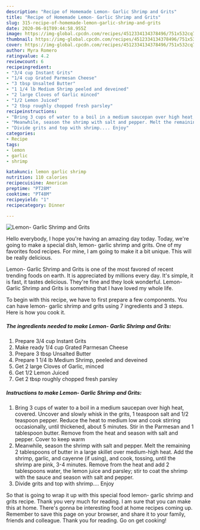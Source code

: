 ```yaml
---
description: "Recipe of Homemade Lemon- Garlic Shrimp and Grits"
title: "Recipe of Homemade Lemon- Garlic Shrimp and Grits"
slug: 315-recipe-of-homemade-lemon-garlic-shrimp-and-grits
date: 2020-06-01T09:44:58.955Z
image: https://img-global.cpcdn.com/recipes/4512334134378496/751x532cq70/lemon-garlic-shrimp-and-grits-recipe-main-photo.jpg
thumbnail: https://img-global.cpcdn.com/recipes/4512334134378496/751x532cq70/lemon-garlic-shrimp-and-grits-recipe-main-photo.jpg
cover: https://img-global.cpcdn.com/recipes/4512334134378496/751x532cq70/lemon-garlic-shrimp-and-grits-recipe-main-photo.jpg
author: Myra Romero
ratingvalue: 4.2
reviewcount: 6
recipeingredient:
- "3/4 cup Instant Grits"
- "1/4 cup Grated Parmesan Cheese"
- "3 tbsp Unsalted Butter"
- "1 1/4 lb Medium Shrimp peeled and deveined"
- "2 large Cloves of Garlic minced"
- "1/2 Lemon Juiced"
- "2 tbsp roughly chopped fresh parsley"
recipeinstructions:
- "Bring 3 cups of water to a boil in a medium saucepan over high heat, covered. Uncover and slowly whisk in the grits, 1 teaspoon salt and 1/2 teaspoon pepper. Reduce the heat to medium low and cook stirring occasionally, until thickened, about 5 minutes. Stir in the Parmesan and 1 tablespoon butter. Remove from the heat and season with salt and pepper. Cover to keep warm"
- "Meanwhile, season the shrimp with salt and pepper. Melt the remaining 2 tablespoons of butter in a large skillet over medium-high heat. Add the shrimp, garlic, and cayenne (if using), and cook, tossing, until the shrimp are pink, 3-4 minutes. Remove from the heat and add 2 tablespoons water, the lemon juice and parsley; stir to coat the shrimp with the sauce and season with salt and pepper."
- "Divide grits and top with shrimp.... Enjoy"
categories:
- Recipe
tags:
- lemon
- garlic
- shrimp

katakunci: lemon garlic shrimp 
nutrition: 110 calories
recipecuisine: American
preptime: "PT28M"
cooktime: "PT48M"
recipeyield: "1"
recipecategory: Dinner

---
```



![Lemon- Garlic Shrimp and Grits](https://img-global.cpcdn.com/recipes/4512334134378496/751x532cq70/lemon-garlic-shrimp-and-grits-recipe-main-photo.jpg)

Hello everybody, I hope you're having an amazing day today. Today, we're going to make a special dish, lemon- garlic shrimp and grits. One of my favorites food recipes. For mine, I am going to make it a bit unique. This will be really delicious.

Lemon- Garlic Shrimp and Grits is one of the most favored of recent trending foods on earth. It is appreciated by millions every day. It's simple, it is fast, it tastes delicious. They're fine and they look wonderful. Lemon- Garlic Shrimp and Grits is something that I have loved my whole life.




To begin with this recipe, we have to first prepare a few components. You can have lemon- garlic shrimp and grits using 7 ingredients and 3 steps. Here is how you cook it.

<!--inarticleads1-->

##### The ingredients needed to make Lemon- Garlic Shrimp and Grits:

1. Prepare 3/4 cup Instant Grits
1. Make ready 1/4 cup Grated Parmesan Cheese
1. Prepare 3 tbsp Unsalted Butter
1. Prepare 1 1/4 lb Medium Shrimp, peeled and deveined
1. Get 2 large Cloves of Garlic, minced
1. Get 1/2 Lemon Juiced
1. Get 2 tbsp roughly chopped fresh parsley




<!--inarticleads2-->

##### Instructions to make Lemon- Garlic Shrimp and Grits:

1. Bring 3 cups of water to a boil in a medium saucepan over high heat, covered. Uncover and slowly whisk in the grits, 1 teaspoon salt and 1/2 teaspoon pepper. Reduce the heat to medium low and cook stirring occasionally, until thickened, about 5 minutes. Stir in the Parmesan and 1 tablespoon butter. Remove from the heat and season with salt and pepper. Cover to keep warm
1. Meanwhile, season the shrimp with salt and pepper. Melt the remaining 2 tablespoons of butter in a large skillet over medium-high heat. Add the shrimp, garlic, and cayenne (if using), and cook, tossing, until the shrimp are pink, 3-4 minutes. Remove from the heat and add 2 tablespoons water, the lemon juice and parsley; stir to coat the shrimp with the sauce and season with salt and pepper.
1. Divide grits and top with shrimp.... Enjoy




So that is going to wrap it up with this special food lemon- garlic shrimp and grits recipe. Thank you very much for reading. I am sure that you can make this at home. There's gonna be interesting food at home recipes coming up. Remember to save this page on your browser, and share it to your family, friends and colleague. Thank you for reading. Go on get cooking!
